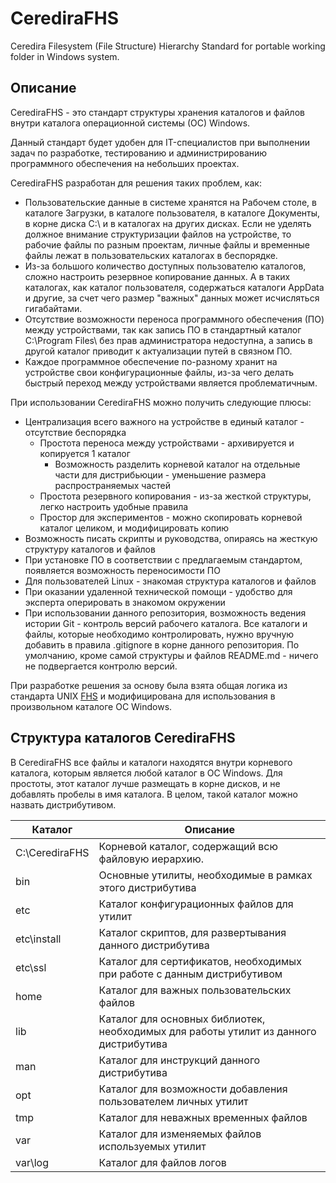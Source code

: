 # CerediraFHS

Ceredira Filesystem (File Structure) Hierarchy Standard for portable working folder in Windows system.

## Описание

CerediraFHS - это стандарт структуры хранения каталогов и файлов внутри каталога операционной
системы (ОС) Windows.

Данный стандарт будет удобен для IT-специалистов при выполнении задач по разработке, тестированию и
администрированию программного обеспечения на небольших проектах.

CerediraFHS разработан для решения таких проблем, как:
* Пользовательские данные в системе хранятся на Рабочем столе, в каталоге Загрузки, в каталоге пользователя,
  в каталоге Документы, в корне диска C:\ и в каталогах на других дисках. Если не уделять должное внимание
  структуризации файлов на устройстве, то рабочие файлы по разным проектам, личные файлы и временные файлы
  лежат в пользовательских каталогах в беспорядке.
* Из-за большого количество доступных пользователю каталогов, сложно настроить резервное копирование данных.
  А в таких каталогах, как каталог пользователя, содержаться каталоги AppData и другие, за счет чего
  размер "важных" данных может исчисляться гигабайтами.
* Отсутствие возможности переноса программного обеспечения (ПО) между устройствами, так как запись
  ПО в стандартный каталог C:\Program Files\ без прав администратора недоступна, а запись в другой каталог
  приводит к актуализации путей в связном ПО.
* Каждое программное обеспечение по-разному хранит на устройстве свои конфигурационные файлы, из-за чего
  делать быстрый переход между устройствами является проблематичным.

При использовании CerediraFHS можно получить следующие плюсы:

* Централизация всего важного на устройстве в единый каталог - отсутствие беспорядка
  * Простота переноса между устройствами - архивируется и копируется 1 каталог
    * Возможность разделить корневой каталог на отдельные части для дистрибьюции - уменьшение размера
      распространяемых частей
  * Простота резервного копирования - из-за жесткой структуры, легко настроить удобные правила
  * Простор для экспериментов - можно скопировать корневой каталог целиком, и модифицировать копию
* Возможность писать скрипты и руководства, опираясь на жесткую структуру каталогов и файлов
* При установке ПО в соответствии с предлагаемым стандартом, появляется возможность переносимости ПО
* Для пользователей Linux - знакомая структура каталогов и файлов
* При оказании удаленной технической помощи - удобство для эксперта оперировать в знакомом окружении
* При использовании данного репозитория, возможность ведения истории Git - контроль версий рабочего
  каталога. Все каталоги и файлы, которые необходимо контролировать, нужно вручную добавить в правила
  .gitignore в корне данного репозитория. По умолчанию, кроме самой структуры и файлов README.md - ничего
  не подвергается контролю версий.

При разработке решения за основу была взята общая логика из стандарта UNIX [FHS](https://ru.wikipedia.org/wiki/FHS
"FHS") и модифицирована для использования в произвольном каталоге ОС Windows.

## Структура каталогов CerediraFHS

В CerediraFHS все файлы и каталоги находятся внутри корневого каталога, которым является любой каталог
в ОС Windows. Для простоты, этот каталог лучше размещать в корне дисков, и не добавлять пробелы в имя каталога.
В целом, такой каталог можно назвать дистрибутивом.

| Каталог        | Описание                                                                              |
|----------------|---------------------------------------------------------------------------------------|
| C:\CerediraFHS | Корневой каталог, содержащий всю файловую иерархию.                                   |
| bin            | Основные утилиты, необходимые в рамках этого дистрибутива                             |
| etc            | Каталог конфигурационных файлов для утилит                                            |
| etc\install    | Каталог скриптов, для развертывания данного дистрибутива                              |
| etc\ssl        | Каталог для сертификатов, необходимых при работе с данным дистрибутивом               |
| home           | Каталог для важных пользовательских файлов                                            |
| lib            | Каталог для основных библиотек, необходимых для работы утилит из данного дистрибутива |
| man            | Каталог для инструкций данного дистрибутива                                           |
| opt            | Каталог для возможности добавления пользователем личных утилит                        |
| tmp            | Каталог для неважных временных файлов                                                 |
| var            | Каталог для изменяемых файлов используемых утилит                                     |
| var\log        | Каталог для файлов логов                                                              |
